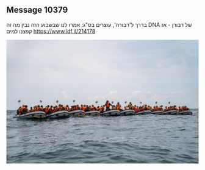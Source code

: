 ## Message 10379

בדרך ל'דבורה', עוצרים בס"ג:
אמרו לנו שבשבוע הזה נבין מה זה DNA של דבורן - אז קפצנו למים
https://www.idf.il/214178

![Photo](10379/10379_photo.jpg)
